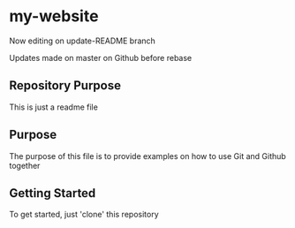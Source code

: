 # my-website

Now editing on update-README branch

Updates made on master on Github before rebase


## Repository Purpose

This is just a readme file

## Purpose
The purpose of this file is to provide examples on how to use Git and Github together

## Getting Started

To get started, just 'clone' this repository
